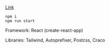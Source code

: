 [Link](https://adnjoo.github.io/weather-app/)

```
npm i
npm run start
```

Framework: React (create-react-app)

Libraries: Tailwind, Autoprefixer, Postcss, Craco

<!-- https://www.smashingmagazine.com/2020/02/tailwindcss-react-project/ -->
